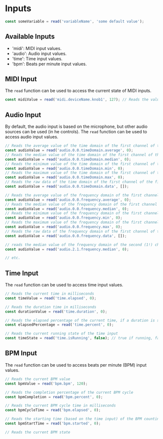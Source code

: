 # Inputs

```js
const someVariable = read('variableName', 'some default value');
```

## Available Inputs

- 'midi': MIDI input values.
- 'audio': Audio input values.
- 'time': Time input values.
- 'bpm': Beats per minute input values.

## MIDI Input

The `read` function can be used to access the current state of MIDI inputs.

```js
const midiValue = read('midi.deviceName.knob1', 127); // Reads the value of knob1 on the MIDI device named 'deviceName'
```

## Audio Input

By default, the audio input is based on the microphone, but other audio sources can be used (in he controls).
The `read` function can be used to access audio input values.

```js
// Reads the average value of the time domain of the first channel of the first audio input
const audioValue = read('audio.0.0.timeDomain.average', 0);
// Reads the median value of the time domain of the first channel of the first audio input
const audioValue = read('audio.0.0.timeDomain.median', 0);
// Reads the minimum value of the time domain of the first channel of the first audio input
const audioValue = read('audio.0.0.timeDomain.min', 0);
// Reads the maximum value of the time domain of the first channel of the first audio input
const audioValue = read('audio.0.0.timeDomain.max', 0);
// Reads the raw data of the time domain of the first channel of the first audio input
const audioValue = read('audio.0.0.timeDomain.data', []);

// Reads the average value of the frequency domain of the first channel of the first audio input
const audioValue = read('audio.0.0.frequency.average', 0);
// Reads the median value of the frequency domain of the first channel of the first audio input
const audioValue = read('audio.0.0.frequency.median', 0);
// Reads the minimum value of the frequency domain of the first channel of the first audio input
const audioValue = read('audio.0.0.frequency.min', 0);
// Reads the maximum value of the frequency domain of the first channel of the first audio input
const audioValue = read('audio.0.0.frequency.max', 0);
// Reads the raw data of the frequency domain of the first channel of the first audio input
const audioValue = read('audio.0.0.frequency.data', []);

// reads the median value of the frequency domain of the second (1!) channel of the third (2!) audio input
const audioValue = read('audio.2.1.frequency.median', 0);

// etc.
```

## Time Input

The `read` function can be used to access time input values.

```js
// Reads the current time in milliseconds
const timeValue = read('time.elapsed', 0);

// Reads the duration time in milliseconds
const durationValue = read('time.duration', 0);

// Reads the elapsed percentage of the current time, if a duration is set
const elapsedPercentage = read('time.percent', 0);

// Reads the current running state of the time input
const timeState = read('time.isRunning', false); // true if running, false if paused
```

## BPM Input

The `read` function can be used to access beats per minute (BPM) input values.

```js
// Reads the current BPM value
const bpmValue = read('bpm.bpm', 120);

// Reads the completion percentage of the current BPM cycle
const bpmCompletion = read('bpm.percent', 0);

// Reads the current BPM cycle time in milliseconds
const bpmCycleTime = read('bpm.elapsed', 0);

// Reads the starting time (based on the time input) of the BPM counting in milliseconds
const bpmStartTime = read('bpm.started', 0);

// Reads the current BPM state
```